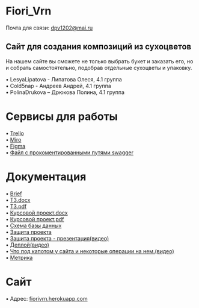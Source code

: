 # Fiori_Vrn

Почта для связи: dpv1202@mai.ru

## Сайт для создания композиций из сухоцветов

На нашем сайте вы сможете не только выбрать букет и заказать его, но и собрать самостоятельно, подобрав отдельные сухоцветы и упаковку.

•	LesyaLipatova - Липатова Олеся, 4.1 группа <br>
•	Cold5nap - Андреев Андрей, 4.1 группа <br>
•	PolinaDrukova – Дрюкова Полина, 4.1 группа

# Сервисы для работы
•	[Trello](https://trello.com/b/Nqp99d2G/florivrn) <br>
•	[Miro](https://miro.com/app/board/uXjVOKXFtbQ=/) <br>
•	[Figma](https://www.figma.com/file/WP77N7u5n6KaKM3tPLNumZ/Flory_vrn?node-id=0%3A1)<br>
•	[Файл с прокоментированными путями swagger](https://app.swaggerhub.com/apis/fiorivrn/fioriapi/1.0.0#/servers)<br>

# Документация
•	[Brief](https://github.com/Cold5nap/TP-4.1-team3-task5/blob/6fa0010ea50c53406a60fb73de82fbbf1590bbc2/documents/Brief.pdf)<br>
•	[ТЗ.docx](https://github.com/Cold5nap/TP-4.1-team3-task5/blob/70986cfb82ad770da74cead0ff0fb43816e7409e/documents/%D0%A2%D0%B5%D1%85%D0%BD%D0%B8%D1%87%D0%B5%D1%81%D0%BA%D0%BE%D0%B5%20%D0%B7%D0%B0%D0%B4%D0%B0%D0%BD%D0%B8%D0%B5.docx)<br>
•	[ТЗ.pdf](https://github.com/Cold5nap/TP-4.1-team3-task5/blob/f1493caed6f8c8232faa99a0196b0e4f06fab801/documents/%D0%A2%D0%B5%D1%85%D0%BD%D0%B8%D1%87%D0%B5%D1%81%D0%BA%D0%BE%D0%B5%20%D0%B7%D0%B0%D0%B4%D0%B0%D0%BD%D0%B8%D0%B5.pdf)<br>
•	[Курсовой проект.docx](https://github.com/Cold5nap/TP-4.1-team3-task5/blob/master/documents/Курсовой%20проект.docx)<br>
•	[Курсовой проект.pdf](https://github.com/Cold5nap/TP-4.1-team3-task5/blob/master/documents/Курсовой%20проект.pdf)<br>
•	[Схема базы данных](https://github.com/Cold5nap/TP-4.1-team3-task5/blob/4c3f5981547ad1ebd6d2dc05ae95c454fbd8b9bc/documents/%D0%B1%D0%B4.jpg)<br>
•   [Защита проекта](https://youtu.be/iZfsSEhcGz0)<br>
•   [Защита проекта - презентация(видео)](https://github.com/Cold5nap/TP-4.1-team3-task5/blob/master/documents/Веб-приложение%20для%20покупки%20сухоцветов.pdf)<br>
•   [Деплой(видео)](https://youtu.be/iCnLqyXMmVg)<br>
•   [Что под капотом у сайта и некоторые операции на нем.(видео)](https://youtu.be/ZtB0Jv8JlUg)<br>
•   [Метрика](https://metrika.yandex.ru/dashboard?id=89115359)<br>
# Сайт
•	Адрес: [fiorivrn.herokuapp.com](https://fiorivrn.herokuapp.com)<br>
